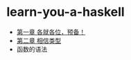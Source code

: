 # learn-you-a-haskell

* [第一章 各就各位，预备！](./chapter1/Introduction.md)
* [第二章 相信类型](./chapter2/Introduction.md)
* 函数的语法
